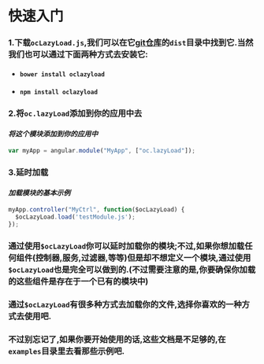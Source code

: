 # 快速入门
### 1.下载`ocLazyLoad.js`,我们可以在它[git仓库](https://github.com/ocombe/ocLazyLoad)的`dist`目录中找到它.当然我们也可以通过下面两种方式去安装它:
+ #### `bower install oclazyload`
+ #### `npm install oclazyload`

### 2.将`oc.lazyLoad`添加到你的应用中去
#### *将这个模块添加到你的应用中*
```javascript
var myApp = angular.module("MyApp", ["oc.lazyLoad"]);
```
### 3.延时加载
#### *加载模块的基本示例*
```javascript
myApp.controller("MyCtrl", function($ocLazyLoad) {
  $ocLazyLoad.load('testModule.js');
});
```

### 通过使用`$ocLazyLoad`你可以延时加载你的模块;不过,如果你想加载任何组件(控制器,服务,过滤器,等等)但是却不想定义一个模块,通过使用`$ocLazyLoad`也是完全可以做到的.(**不过需要注意的是,你要确保你加载的这些组件是存在于一个已有的模块中**)
### 通过`$ocLazyLoad`有很多种方式去加载你的文件,选择你喜欢的一种方式去使用吧.
### 不过别忘记了,如果你要开始使用的话,这些文档是不足够的,在`examples`目录里去看那些示例吧.